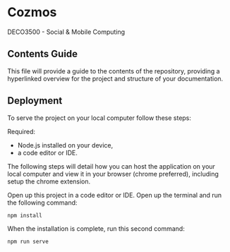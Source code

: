 # Cozmos
DECO3500 - Social &amp; Mobile Computing

## Contents Guide
This file will provide a guide to the contents of the repository, 
providing a hyperlinked overview for the project and structure of your documentation. 

## Deployment 
To serve the project on your local computer follow these steps:

Required: 
- Node.js installed on your device, 
- a code editor or IDE.

The following steps will detail how you can host the application on your local computer and view it in your browser (chrome preferred), including setup the chrome extension.

Open up this project in a code editor or IDE.
Open up the terminal and run the following command:
```bash
npm install
```
When the installation is complete, run this second command:
```bash
npm run serve
```
